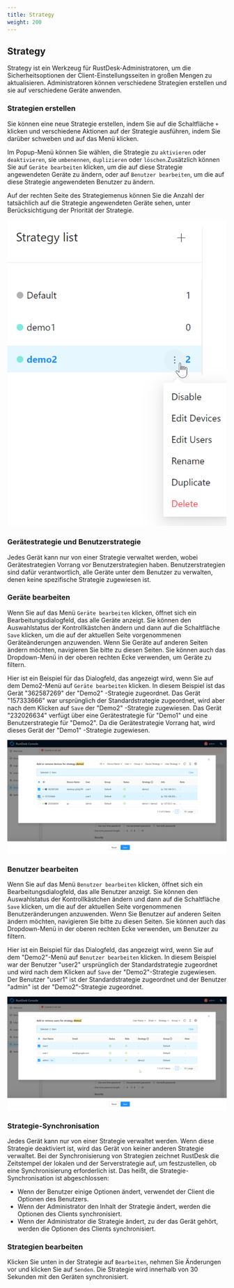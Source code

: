 ```yaml
---
title: Strategy
weight: 200
---
```


## Strategy

Strategy ist ein Werkzeug für RustDesk-Administratoren, um die Sicherheitsoptionen der Client-Einstellungsseiten in großen Mengen zu aktualisieren. Administratoren können verschiedene Strategien erstellen und sie auf verschiedene Geräte anwenden.

### Strategien erstellen

Sie können eine neue Strategie erstellen, indem Sie auf die Schaltfläche `+` klicken und verschiedene Aktionen auf der Strategie ausführen, indem Sie darüber schweben und auf das Menü klicken. 

Im Popup-Menü können Sie wählen, die Strategie zu `aktivieren` oder `deaktivieren`, sie `umbenennen`, `duplizieren` oder `löschen`.Zusätzlich können Sie auf `Geräte bearbeiten` klicken, um die auf diese Strategie angewendeten Geräte zu ändern, oder auf `Benutzer bearbeiten`, um die auf diese Strategie angewendeten Benutzer zu ändern.

Auf der rechten Seite des Strategiemenus können Sie die Anzahl der tatsächlich auf die Strategie angewendeten Geräte sehen, unter Berücksichtigung der Priorität der Strategie.

![](images/strategy_menu.png)

### Gerätestrategie und Benutzerstrategie

Jedes Gerät kann nur von einer Strategie verwaltet werden, wobei Gerätestrategien Vorrang vor Benutzerstrategien haben. Benutzerstrategien sind dafür verantwortlich, alle Geräte unter dem Benutzer zu verwalten, denen keine spezifische Strategie zugewiesen ist.

### Geräte bearbeiten

Wenn Sie auf das Menü `Geräte bearbeiten` klicken, öffnet sich ein Bearbeitungsdialogfeld, das alle Geräte anzeigt. Sie können den Auswahlstatus der Kontrollkästchen ändern und dann auf die Schaltfläche `Save` klicken, um die auf der aktuellen Seite vorgenommenen Geräteänderungen anzuwenden. Wenn Sie Geräte auf anderen Seiten ändern möchten, navigieren Sie bitte zu diesen Seiten. Sie können auch das Dropdown-Menü in der oberen rechten Ecke verwenden, um Geräte zu filtern.

Hier ist ein Beispiel für das Dialogfeld, das angezeigt wird, wenn Sie auf dem Demo2-Menü auf `Geräte bearbeiten` klicken. In diesem Beispiel ist das Gerät "362587269" der "Demo2" -Strategie zugeordnet. Das Gerät "157333666" war ursprünglich der Standardstrategie zugeordnet, wird aber nach dem Klicken auf `Save` der "Demo2" -Strategie zugewiesen. Das Gerät "232026634" verfügt über eine Gerätestrategie für "Demo1" und eine Benutzerstrategie für "Demo2". Da die Gerätestrategie Vorrang hat, wird dieses Gerät der "Demo1" -Strategie zugewiesen.

![](images/edit_devices.png)


### Benutzer bearbeiten

Wenn Sie auf das Menü `Benutzer bearbeiten` klicken, öffnet sich ein Bearbeitungsdialogfeld, das alle Benutzer anzeigt. Sie können den Auswahlstatus der Kontrollkästchen ändern und dann auf die Schaltfläche `Save` klicken, um die auf der aktuellen Seite vorgenommenen Benutzeränderungen anzuwenden. Wenn Sie Benutzer auf anderen Seiten ändern möchten, navigieren Sie bitte zu diesen Seiten. Sie können auch das Dropdown-Menü in der oberen rechten Ecke verwenden, um Benutzer zu filtern.

Hier ist ein Beispiel für das Dialogfeld, das angezeigt wird, wenn Sie auf dem "Demo2"-Menü auf `Benutzer bearbeiten` klicken. In diesem Beispiel war der Benutzer "user2" ursprünglich der Standardstrategie zugeordnet und wird nach dem Klicken auf `Save` der "Demo2"-Strategie zugewiesen. Der Benutzer "user1" ist der Standardstrategie zugeordnet und der Benutzer "admin" ist der "Demo2"-Strategie zugeordnet.

![](images/edit_users.png)

### Strategie-Synchronisation

Jedes Gerät kann nur von einer Strategie verwaltet werden. Wenn diese Strategie deaktiviert ist, wird das Gerät von keiner anderen Strategie verwaltet. Bei der Synchronisierung von Strategien zeichnet RustDesk die Zeitstempel der lokalen und der Serverstrategie auf, um festzustellen, ob eine Synchronisierung erforderlich ist. Das heißt, die Strategie-Synchronisation ist abgeschlossen:

* Wenn der Benutzer einige Optionen ändert, verwendet der Client die Optionen des Benutzers.
* Wenn der Administrator den Inhalt der Strategie ändert, werden die Optionen des Clients synchronisiert.
* Wenn der Administrator die Strategie ändert, zu der das Gerät gehört, werden die Optionen des Clients synchronisiert.

### Strategien bearbeiten

Klicken Sie unten in der Strategie auf `Bearbeiten`, nehmen Sie Änderungen vor und klicken Sie auf `Senden`. Die Strategie wird innerhalb von 30 Sekunden mit den Geräten synchronisiert.
